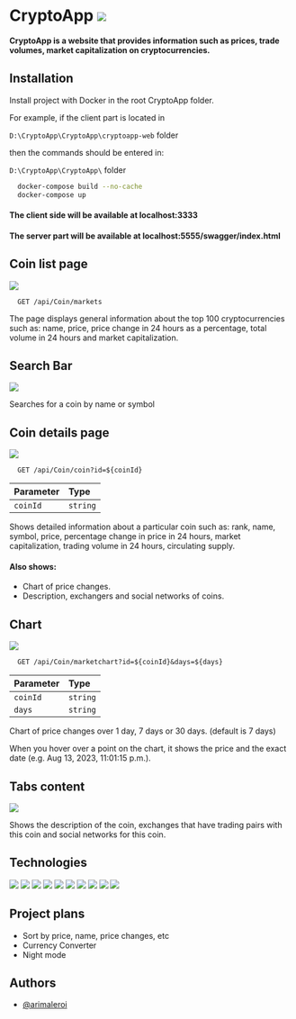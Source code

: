 
# **CryptoApp** ![](https://github.com/arimaleroi/CryptoApp/blob/main/CryptoApp/cryptoapp-web/src/Logo.svg)

**CryptoApp is a website that provides information such as prices, trade volumes, market capitalization on cryptocurrencies.**






## Installation

Install project with Docker in the root CryptoApp folder.

For example, if the client part is located in

`D:\CryptoApp\CryptoApp\cryptoapp-web` folder

then the commands should be entered in:

`D:\CryptoApp\CryptoApp\` folder


```bash
  docker-compose build --no-cache
  docker-compose up
```

#### The client side will be available at localhost:3333
#### The server part will be available at localhost:5555/swagger/index.html



## Coin list page


![](https://github.com/arimaleroi/CryptoApp/blob/main/CryptoApp/readme-assets/1.gif)

```http
  GET /api/Coin/markets
```

The page displays general information about the top 100 cryptocurrencies such as: name, price, price change in 24 hours as a percentage, total volume in 24 hours and market capitalization.

## Search Bar

![](https://github.com/arimaleroi/CryptoApp/blob/main/CryptoApp/readme-assets/2.gif)

Searches for a coin by name or symbol



## Coin details page


![](https://github.com/arimaleroi/CryptoApp/blob/main/CryptoApp/readme-assets/3.gif)

```http
  GET /api/Coin/coin?id=${coinId}
```

| Parameter | Type     |
| :-------- | :------- |
| `coinId`      | `string`

Shows detailed information about a particular coin such as: rank, name, symbol, price, percentage change in price in 24 hours, market capitalization, trading volume in 24 hours, circulating supply.

#### Also shows:
* Chart of price changes. 
* Description, exchangers and social networks of coins.


## Chart

![](https://github.com/arimaleroi/CryptoApp/blob/main/CryptoApp/readme-assets/4.gif)

```http
  GET /api/Coin/marketchart?id=${coinId}&days=${days}
```

| Parameter | Type     |
| :-------- | :------- |
| `coinId`      | `string`
| `days`      | `string`

Chart of price changes over 1 day, 7 days or 30 days. (default is 7 days)

When you hover over a point on the chart, it shows the price and the exact date
(e.g. Aug 13, 2023, 11:01:15 p.m.).

## Tabs content

![](https://github.com/arimaleroi/CryptoApp/blob/main/CryptoApp/readme-assets/5.gif)

Shows the description of the coin, exchanges that have trading pairs with this coin and social networks for this coin.












## Technologies

![](https://img.shields.io/badge/HTML5-E34F26?style=for-the-badge&logo=html5&logoColor=white) ![](https://img.shields.io/badge/CSS3-1572B6?style=for-the-badge&logo=css3&logoColor=white) ![](https://img.shields.io/badge/Material%20UI-007FFF?style=for-the-badge&logo=mui&logoColor=white)
![](https://img.shields.io/badge/Chart%20js-FF6384?style=for-the-badge&logo=chartdotjs&logoColor=white) ![](https://img.shields.io/badge/JavaScript-323330?style=for-the-badge&logo=javascript&logoColor=F7DF1E)
![](https://img.shields.io/badge/.NET-512BD4?style=for-the-badge&logo=dotnet&logoColor=white) ![](https://img.shields.io/badge/C%23-239120?style=for-the-badge&logo=c-sharp&logoColor=white)
![](https://img.shields.io/badge/React-20232A?style=for-the-badge&logo=react&logoColor=61DAFB) ![](https://img.shields.io/badge/Swagger-85EA2D?style=for-the-badge&logo=Swagger&logoColor=white) 
![](https://img.shields.io/badge/Docker-2CA5E0?style=for-the-badge&logo=docker&logoColor=white)






## Project plans

* Sort by price, name, price changes, etc
* Currency Converter
* Night mode
## Authors

- [@arimaleroi](https://www.github.com/arimaleroi)

